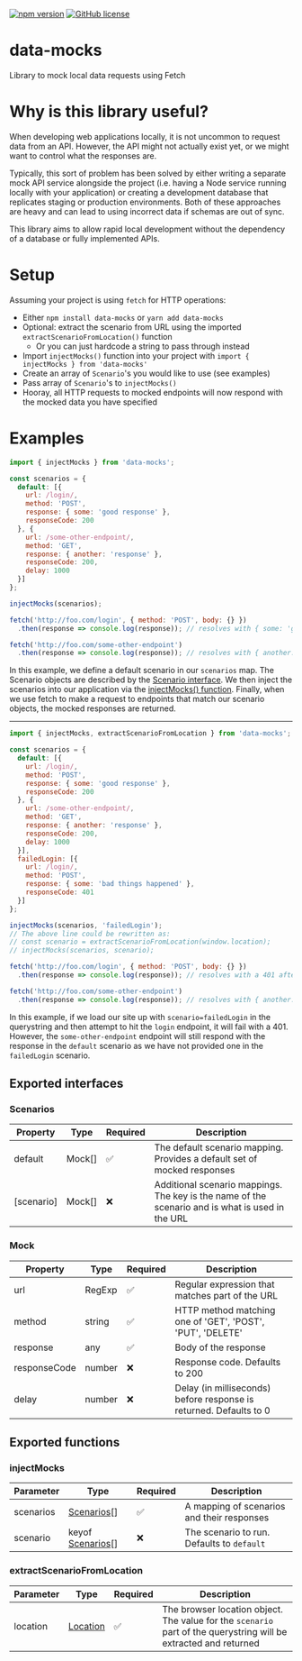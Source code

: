 [![npm version](https://badge.fury.io/js/data-mocks.svg)](https://badge.fury.io/js/data-mocks)
[![GitHub license](https://img.shields.io/github/license/ovotech/data-mocks.svg)](https://github.com/ovotech/data-mocks)

# data-mocks
Library to mock local data requests using Fetch

# Why is this library useful?

When developing web applications locally, it is not uncommon to request data from an API. However, the API might not actually exist yet, or we might want to control what the responses are.

Typically, this sort of problem has been solved by either writing a separate mock API service alongside the project (i.e. having a Node service running locally with your application) or creating a development database that replicates staging or production environments. Both of these approaches are heavy and can lead to using incorrect data if schemas are out of sync.

This library aims to allow rapid local development without the dependency of a database or fully implemented APIs.

# Setup
Assuming your project is using `fetch` for HTTP operations:

- Either `npm install data-mocks` or `yarn add data-mocks`
- Optional: extract the scenario from URL using the imported `extractScenarioFromLocation()` function
  - Or you can just hardcode a string to pass through instead
- Import `injectMocks()` function into your project with `import { injectMocks } from 'data-mocks'`
- Create an array of `Scenario`'s you would like to use (see examples)
- Pass array of `Scenario`'s to `injectMocks()`
- Hooray, all HTTP requests to mocked endpoints will now respond with the mocked data you have specified

# Examples

```javascript
import { injectMocks } from 'data-mocks';

const scenarios = {
  default: [{
    url: /login/,
    method: 'POST',
    response: { some: 'good response' },
    responseCode: 200
  }, {
    url: /some-other-endpoint/,
    method: 'GET',
    response: { another: 'response' },
    responseCode: 200,
    delay: 1000
  }]
};

injectMocks(scenarios);

fetch('http://foo.com/login', { method: 'POST', body: {} })
  .then(response => console.log(response)); // resolves with { some: 'good response' } after a 200ms delay

fetch('http://foo.com/some-other-endpoint')
  .then(response => console.log(response)); // resolves with { another: 'response' } after a 1 second delay
```

In this example, we define a default scenario in our `scenarios` map. The Scenario objects are described by the [Scenario interface](#scenario). We then inject the scenarios into our application via the [injectMocks() function](#injectMocks). Finally, when we use fetch to make a request to endpoints that match our scenario objects, the mocked responses are returned.

------------------------

```javascript
import { injectMocks, extractScenarioFromLocation } from 'data-mocks';

const scenarios = {
  default: [{
    url: /login/,
    method: 'POST',
    response: { some: 'good response' },
    responseCode: 200
  }, {
    url: /some-other-endpoint/,
    method: 'GET',
    response: { another: 'response' },
    responseCode: 200,
    delay: 1000
  }],
  failedLogin: [{
    url: /login/,
    method: 'POST',
    response: { some: 'bad things happened' },
    responseCode: 401
  }]
};

injectMocks(scenarios, 'failedLogin');
// The above line could be rewritten as:
// const scenario = extractScenarioFromLocation(window.location);
// injectMocks(scenarios, scenario);

fetch('http://foo.com/login', { method: 'POST', body: {} })
  .then(response => console.log(response)); // resolves with a 401 after a 200ms delay

fetch('http://foo.com/some-other-endpoint')
  .then(response => console.log(response)); // resolves with { another: 'response' } after a 1 second delay
```

In this example, if we load our site up with `scenario=failedLogin` in the querystring and then attempt to hit the `login` endpoint, it will fail with a 401. However, the `some-other-endpoint` endpoint will still respond with the response in the `default` scenario as we have not provided one in the `failedLogin` scenario.

## Exported interfaces

### Scenarios

| Property | Type | Required | Description |
|----------|------|----------|-------------|
| default | Mock[] | ✅ | The default scenario mapping. Provides a default set of mocked responses |
| [scenario] | Mock[] | ❌ | Additional scenario mappings. The key is the name of the scenario and is what is used in the URL |

### Mock

| Property | Type | Required | Description |
|----------|------|----------|-------------|
| url | RegExp | ✅ | Regular expression that matches part of the URL |
| method | string | ✅ | HTTP method matching one of 'GET', 'POST', 'PUT', 'DELETE' |
| response | any | ✅ | Body of the response |
| responseCode | number | ❌ | Response code. Defaults to 200 |
| delay | number | ❌ | Delay (in milliseconds) before response is returned. Defaults to 0 |

## Exported functions

### injectMocks

| Parameter | Type | Required | Description |
|-----------|------|----------|-------------|
| scenarios | [Scenarios](#Scenarios)[] | ✅ | A mapping of scenarios and their responses |
| scenario | keyof [Scenarios](#Scenarios)[] | ❌ | The scenario to run. Defaults to `default` |

### extractScenarioFromLocation

| Parameter | Type | Required | Description |
|-----------|------|----------|-------------|
| location | [Location](https://developer.mozilla.org/en-US/docs/Web/API/Location) | ✅ | The browser location object. The value for the `scenario` part of the querystring will be extracted and returned |
